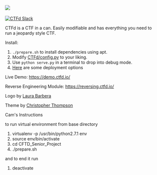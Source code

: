 ![](https://raw.githubusercontent.com/isislab/CTFd/master/CTFd/static/original/img/logo.png)
====

[![CTFd Slack](https://slack.ctfd.io/badge.svg)](https://slack.ctfd.io/)

CTFd is a CTF in a can. Easily modifiable and has everything you need to run a jeopardy style CTF.

Install: 
 1. `./prepare.sh` to install dependencies using apt.
 2. Modify [CTFd/config.py](https://github.com/isislab/CTFd/blob/master/CTFd/config.py) to your liking.
 3. Use `python serve.py` in a terminal to drop into debug mode.
 4. [Here](https://github.com/isislab/CTFd/wiki/Deployment) are some deployment options

Live Demo:
https://demo.ctfd.io/

Reverse Engineering Module:
https://reversing.ctfd.io/

Logo by [Laura Barbera](http://www.laurabb.com/)

Theme by [Christopher Thompson](https://github.com/breadchris)

Cam's Instructions

to run virtual environment from base directory

1. virtualenv -p /usr/bin/python2.7.1 env
2. source env/bin/activate
3. cd CFTD_Senior_Project
4. ./prepare.sh

and to end it run

1. deactivate
